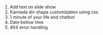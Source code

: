 1. Add text on slide show
2. Kannada div shape customization using css
3. 1 minute of your life and chatbot
4. Date bellow time 
5. 404 error handling
